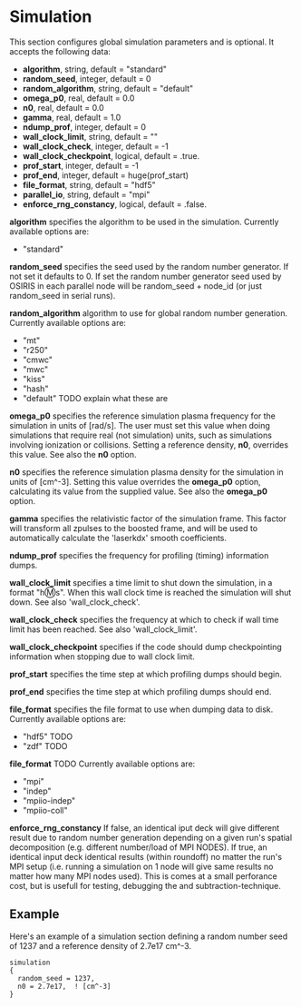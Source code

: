 # Simulation

This section configures global simulation parameters and is optional. It
accepts the following data:

- **algorithm**, string, default = "standard"
- **random_seed**, integer, default = 0
- **random_algorithm**, string, default = "default"
- **omega_p0**, real, default = 0.0
- **n0**, real, default = 0.0
- **gamma**, real, default = 1.0
- **ndump_prof**, integer, default = 0
- **wall_clock_limit**, string, default = ""
- **wall_clock_check**, integer, default = -1
- **wall_clock_checkpoint**, logical, default = .true.
- **prof_start**, integer, default = -1
- **prof_end**, integer, default = huge(prof_start)
- **file_format**, string, default = "hdf5"
- **parallel_io**, string, default = "mpi"
- **enforce_rng_constancy**, logical, default = .false.

**algorithm** specifies the algorithm to be used in the simulation. Currently available
options are:

- "standard"

**random_seed** specifies the seed used by the random number generator.
If not set it defaults to 0. If set the random number generator seed
used by OSIRIS in each parallel node will be random_seed + node_id (or
just random_seed in serial runs).

**random_algorithm** algorithm to use for global random number generation.
Currently available options are:
- "mt"
- "r250"
- "cmwc"
- "mwc"
- "kiss"
- "hash"
- "default"
TODO explain what these are

**omega_p0** specifies the reference simulation plasma frequency for the
simulation in units of \[rad/s\]. The user must set this value when
doing simulations that require real (not simulation) units, such as
simulations involving ionization or collisions. Setting a reference
density, **n0**, overrides this value. See also the **n0** option.

**n0** specifies the reference simulation plasma density for the
simulation in units of \[cm^-3\]. Setting this value overrides the
**omega_p0** option, calculating its value from the supplied value. See
also the **omega_p0** option.

**gamma** specifies the relativistic factor of the simulation frame.
This factor will transform all zpulses to the boosted frame, and will be
used to automatically calculate the 'laserkdx' smooth coefficients.

**ndump_prof** specifies the frequency for profiling (timing)
information dumps.

**wall_clock_limit** specifies a time limit to shut down the simulation,
in a format "h:m:s". When this wall clock time is reached the simulation
will shut down. See also 'wall_clock_check'.

**wall_clock_check** specifies the frequency at which to check if wall
time limit has been reached. See also 'wall_clock_limit'.

**wall_clock_checkpoint** specifies if the code should dump
checkpointing information when stopping due to wall clock limit.

**prof_start** specifies the time step at which profiling dumps should begin.

**prof_end** specifies the time step at which profiling dumps should end.

**file_format** specifies the file format to use when dumping data to disk.
Currently available options are:
- "hdf5" TODO
- "zdf" TODO

**file_format** TODO
Currently available options are:
- "mpi"
- "indep"
- "mpiio-indep"
- "mpiio-coll"

**enforce_rng_constancy** If false, an identical iput deck will give different result due to random number generation 
depending on a given run's spatial decomposition (e.g. different number/load of MPI NODES).
If true, an identical input deck identical results (within roundoff) no matter the run's MPI setup
(i.e. running a simulation on 1 node will give same results no matter how many MPI nodes used).
This is comes at a small perforance cost, but is usefull for testing, debugging the and subtraction-technique.

## Example

Here's an example of a simulation section defining a random number seed
of 1237 and a reference density of 2.7e17 cm^-3.

```text
simulation 
{
  random_seed = 1237, 
  n0 = 2.7e17,  ! [cm^-3]
}
```
